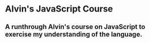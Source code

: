 # Alvin's JavaScript Course
## A runthrough Alvin's course on JavaScript to exercise my understanding of the language.
